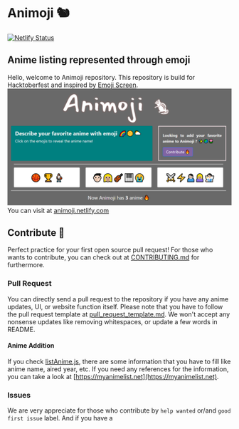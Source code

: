 # Animoji 🐿
[![Netlify Status](https://api.netlify.com/api/v1/badges/4ffec391-b69c-409a-90f7-76fbf4970020/deploy-status)](https://app.netlify.com/sites/animoji/deploys)
## Anime listing represented through emoji
Hello, welcome to Animoji repository. This repository is build for Hacktoberfest and inspired by [Emoji Screen](https://emojiscreen.com).
[![Animoji homepage image](readme/animoji.png)](https://animoji.netlify.com)
You can visit at [animoji.netlify.com](https://animoji.netlify.com)
## Contribute 🤝
Perfect practice for your first open source pull request!
For those who wants to contribute, you can check out at [CONTRIBUTING.md](https://animoji.netlify.com) for furthermore.
### Pull Request
You can directly send a pull request to the repository if you have any anime updates, UI, or website function itself.
Please note that you have to follow the pull request template at [pull_request_template.md](https://github.com/2pai-dev/animoji/blob/master/.github/PULL_REQUEST_TEMPLATE/pull_request_template.md). We won't accept any nonsense updates like removing whitespaces, or update a few words in README.
#### Anime Addition
If you check [listAnime.js](https://github.com/2pai-dev/animoji/blob/master/src/store/listAnime.js), there are some information that you have to fill like anime name, aired year, etc. If you need any references for the information, you can take a look at [https://myanimelist.net](https://myanimelist.net).
### Issues
We are very appreciate for those who contribute by `help wanted` or/and `good first issue` label. And if you have a